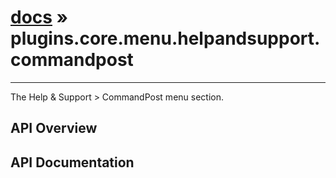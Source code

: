 # [docs](index.md) » plugins.core.menu.helpandsupport.commandpost
---

The Help & Support > CommandPost menu section.

## API Overview

## API Documentation

